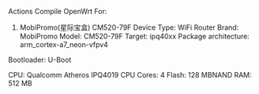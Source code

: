 Actions Compile OpenWrt For:

1. MobiPromo(星际宝盒) CM520-79F
   Device Type: WiFi Router
   Brand: MobiPromo
   Model: CM520-79F
   Target: ipq40xx
   Package architecture: arm_cortex-a7_neon-vfpv4


Bootloader: U-Boot

CPU: Qualcomm Atheros IPQ4019
CPU Cores: 4
Flash: 128 MBNAND
RAM: 512 MB
